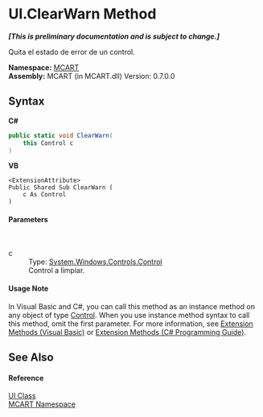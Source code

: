 # UI.ClearWarn Method 
 _**\[This is preliminary documentation and is subject to change.\]**_

Quita el estado de error de un control.

**Namespace:**&nbsp;<a href="89e7854f-fe6f-d208-fb0c-b17953422852">MCART</a><br />**Assembly:**&nbsp;MCART (in MCART.dll) Version: 0.7.0.0

## Syntax

**C#**<br />
``` C#
public static void ClearWarn(
	this Control c
)
```

**VB**<br />
``` VB
<ExtensionAttribute>
Public Shared Sub ClearWarn ( 
	c As Control
)
```


#### Parameters
&nbsp;<dl><dt>c</dt><dd>Type: <a href="http://msdn2.microsoft.com/es-es/library/ms609826" target="_blank">System.Windows.Controls.Control</a><br />Control a limpiar.</dd></dl>

#### Usage Note
In Visual Basic and C#, you can call this method as an instance method on any object of type <a href="http://msdn2.microsoft.com/es-es/library/ms609826" target="_blank">Control</a>. When you use instance method syntax to call this method, omit the first parameter. For more information, see <a href="http://msdn.microsoft.com/en-us/library/bb384936.aspx">Extension Methods (Visual Basic)</a> or <a href="http://msdn.microsoft.com/en-us/library/bb383977.aspx">Extension Methods (C# Programming Guide)</a>.

## See Also


#### Reference
<a href="11cde9c6-a596-d602-594d-308b0ec41ea6">UI Class</a><br /><a href="89e7854f-fe6f-d208-fb0c-b17953422852">MCART Namespace</a><br />